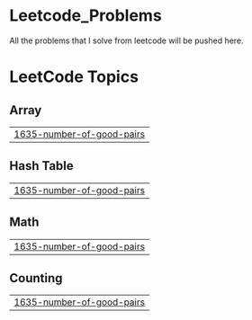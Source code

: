# Leetcode_Problems
 All the problems that I solve from leetcode will be pushed here.

<!---LeetCode Topics Start-->
# LeetCode Topics
## Array
|  |
| ------- |
| [1635-number-of-good-pairs](https://github.com/pragyesh7753/Leetcode_Problems/tree/master/1635-number-of-good-pairs) |
## Hash Table
|  |
| ------- |
| [1635-number-of-good-pairs](https://github.com/pragyesh7753/Leetcode_Problems/tree/master/1635-number-of-good-pairs) |
## Math
|  |
| ------- |
| [1635-number-of-good-pairs](https://github.com/pragyesh7753/Leetcode_Problems/tree/master/1635-number-of-good-pairs) |
## Counting
|  |
| ------- |
| [1635-number-of-good-pairs](https://github.com/pragyesh7753/Leetcode_Problems/tree/master/1635-number-of-good-pairs) |
<!---LeetCode Topics End-->